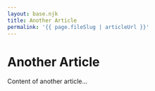 ```yaml
---
layout: base.njk
title: Another Article
permalink: '{{ page.fileSlug | articleUrl }}'
---
```


# Another Article

Content of another article...
